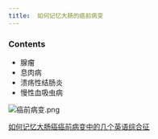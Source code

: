 ```yaml
---
title:  如何记忆大肠的癌前病变
--- 
```


### Contents
- 腺瘤
- 息肉病
- 溃疡性结肠炎
- 慢性血吸虫病

![癌前病变.png](/note-images/癌前病变.png)

[如何记忆大肠癌癌前病变中的几个英语综合征](/如何记忆大肠癌癌前病变中的几个英语综合征)
